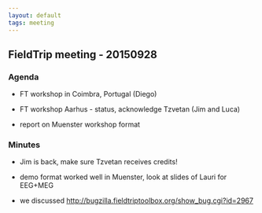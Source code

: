 ```yaml
---
layout: default
tags: meeting
---
```



## FieldTrip meeting - 20150928

### Agenda

*  FT workshop in Coimbra, Portugal (Diego)

*  FT workshop Aarhus - status, acknowledge Tzvetan (Jim and Luca)

*  report on Muenster workshop format

### Minutes


*  Jim is back, make sure Tzvetan receives credits!

*  demo format worked well in Muenster, look at slides of Lauri for EEG+MEG

*  we discussed http://bugzilla.fieldtriptoolbox.org/show_bug.cgi?id=2967
